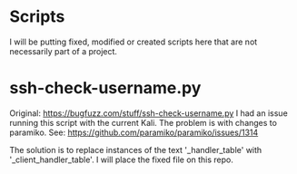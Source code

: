 # Scripts
I will be putting fixed, modified or created scripts here that are not necessarily part of a project.

# ssh-check-username.py
Original: https://bugfuzz.com/stuff/ssh-check-username.py
I had an issue running this script with the current Kali. The problem is with changes to paramiko. See: https://github.com/paramiko/paramiko/issues/1314

The solution is to replace instances of the text '_handler_table' with '_client_handler_table'.
I will place the fixed file on this repo.
